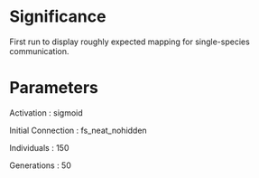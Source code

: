 # Significance
First run to display roughly expected mapping for single-species communication.

# Parameters
Activation
:  sigmoid

Initial Connection
:  fs_neat_nohidden

Individuals
:  150

Generations
:  50